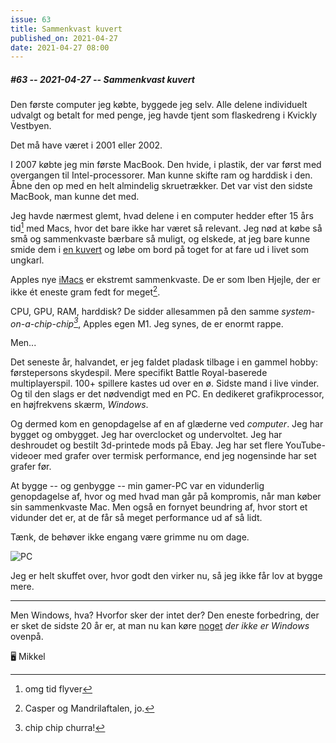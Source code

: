 ```yaml
---
issue: 63
title: Sammenkvast kuvert
published_on: 2021-04-27
date: 2021-04-27 08:00
---
```

##### #63 -- 2021-04-27 -- Sammenkvast kuvert

Den første computer jeg købte, byggede jeg selv. Alle delene individuelt udvalgt og betalt for med penge, jeg havde tjent som flaskedreng i Kvickly Vestbyen.

Det må have været i 2001 eller 2002.

I 2007 købte jeg min første MacBook. Den hvide, i plastik, der var først med overgangen til Intel-processorer. Man kunne skifte ram og harddisk i den. Åbne den op med en helt almindelig skruetrækker. Det var vist den sidste MacBook, man kunne det med.

Jeg havde nærmest glemt, hvad delene i en computer hedder efter 15 års tid[^tid] med Macs, hvor det bare ikke har været så relevant. Jeg nød at købe så små og sammenkvaste bærbare så muligt, og elskede, at jeg bare kunne smide dem i [en kuvert](https://youtu.be/T9huJCGhPMQ?t=200) og løbe om bord på toget for at fare ud i livet som ungkarl.

Apples nye [iMacs](https://www.apple.com/dk/imac-24/) er ekstremt sammenkvaste. De er som Iben Hjejle, der er ikke ét eneste gram fedt for meget[^hjejle].

CPU, GPU, RAM, harddisk? De sidder allesammen på den samme _system-on-a-chip-chip[^hurra]_, Apples egen M1. Jeg synes, de er enormt rappe.

Men...

Det seneste år, halvandet, er jeg faldet pladask tilbage i en gammel hobby: førstepersons skydespil. Mere specifikt Battle Royal-baserede multiplayerspil. 100+ spillere kastes ud over en ø. Sidste mand i live vinder. Og til den slags er det nødvendigt med en PC. En dedikeret grafikprocessor, en højfrekvens skærm, _Windows_.

Og dermed kom en genopdagelse af en af glæderne ved *computer*. Jeg har bygget og ombygget. Jeg har overclocket og undervoltet. Jeg har deshroudet og bestilt 3d-printede mods på Ebay. Jeg har set flere YouTube-videoer med grafer over termisk performance, end jeg nogensinde har set grafer før.

At bygge -- og genbygge -- min gamer-PC var en vidunderlig genopdagelse af, hvor og med hvad man går på kompromis, når man køber sin sammenkvaste Mac. Men også en fornyet beundring af, hvor stort et vidunder det er, at de får så meget performance ud af så lidt.

Tænk, de behøver ikke engang være grimme nu om dage.

![PC](https://s3.brnbw.com/IMG_6939-1-LQfHhTUOJXUdyvFrETAR1eYbl07BX14XElRVoodYXpaKdwFXhs0CXYwmRWi3crdSzYIb2AXIbYLzlP2TSr6tK17m2eRFjIhXKnEp.jpeg)

Jeg er helt skuffet over, hvor godt den virker nu, så jeg ikke får lov at bygge mere. 

---

Men Windows, hva? Hvorfor sker der intet der? Den eneste forbedring, der er sket de sidste 20 år er, at man nu kan køre [noget](https://en.wikipedia.org/wiki/Windows_Subsystem_for_Linux) _der ikke er Windows_ ovenpå.

🖥 Mikkel

[^tid]: omg tid flyver
[^hurra]: chip chip churra!
[^hjejle]: Casper og Mandrilaftalen, jo.
